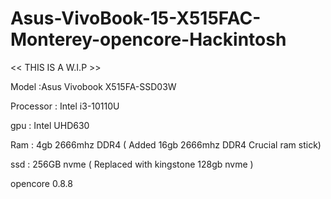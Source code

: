 # Asus-VivoBook-15-X515FAC-Monterey-opencore-Hackintosh

<< THIS IS A W.I.P >>

Model :Asus Vivobook X515FA-SSD03W

Processor : Intel i3-10110U

gpu : Intel UHD630

Ram : 4gb 2666mhz DDR4 ( Added 16gb 2666mhz DDR4 Crucial ram stick)

ssd : 256GB nvme ( Replaced with kingstone 128gb nvme )

opencore 0.8.8

